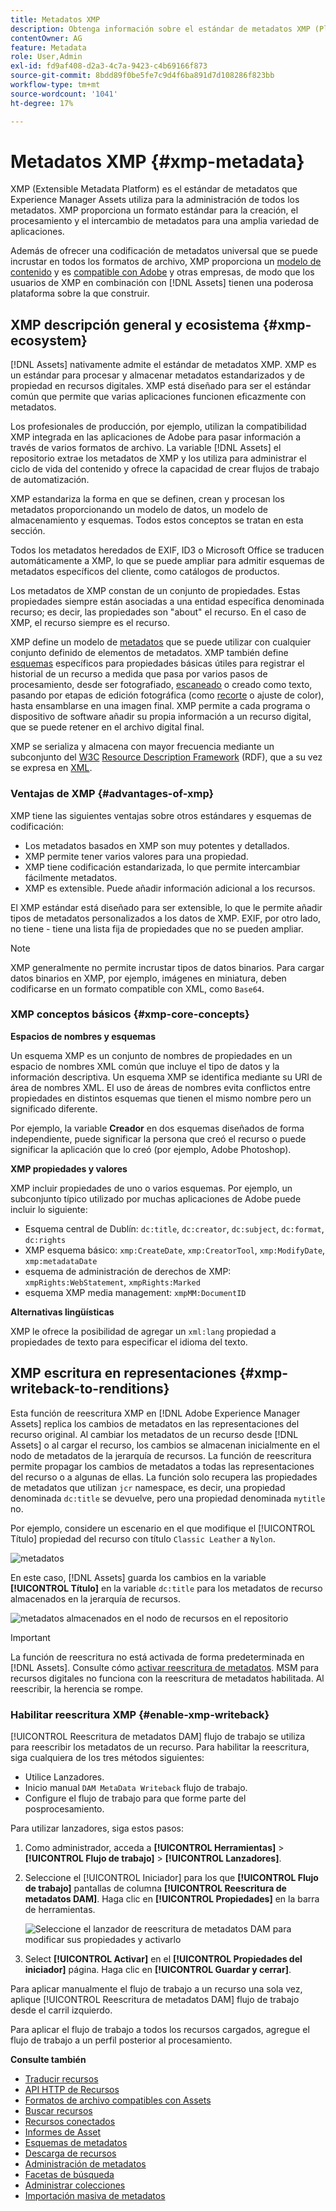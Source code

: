 ```yaml
---
title: Metadatos XMP
description: Obtenga información sobre el estándar de metadatos XMP (Plataforma de metadatos extensible) para la administración de metadatos. Experience Manager lo utiliza como formato estandarizado para la creación, el procesamiento y el intercambio de metadatos.
contentOwner: AG
feature: Metadata
role: User,Admin
exl-id: fd9af408-d2a3-4c7a-9423-c4b69166f873
source-git-commit: 8bdd89f0be5fe7c9d4f6ba891d7d108286f823bb
workflow-type: tm+mt
source-wordcount: '1041'
ht-degree: 17%

---
```


# Metadatos XMP {#xmp-metadata}

XMP (Extensible Metadata Platform) es el estándar de metadatos que Experience Manager Assets utiliza para la administración de todos los metadatos. XMP proporciona un formato estándar para la creación, el procesamiento y el intercambio de metadatos para una amplia variedad de aplicaciones.

Además de ofrecer una codificación de metadatos universal que se puede incrustar en todos los formatos de archivo, XMP proporciona un [modelo de contenido](#xmp-core-concepts) y es [compatible con Adobe](#advantages-of-xmp) y otras empresas, de modo que los usuarios de XMP en combinación con [!DNL Assets] tienen una poderosa plataforma sobre la que construir.

## XMP descripción general y ecosistema {#xmp-ecosystem}

[!DNL Assets] nativamente admite el estándar de metadatos XMP. XMP es un estándar para procesar y almacenar metadatos estandarizados y de propiedad en recursos digitales. XMP está diseñado para ser el estándar común que permite que varias aplicaciones funcionen eficazmente con metadatos.

Los profesionales de producción, por ejemplo, utilizan la compatibilidad XMP integrada en las aplicaciones de Adobe para pasar información a través de varios formatos de archivo. La variable [!DNL Assets] el repositorio extrae los metadatos de XMP y los utiliza para administrar el ciclo de vida del contenido y ofrece la capacidad de crear flujos de trabajo de automatización.

XMP estandariza la forma en que se definen, crean y procesan los metadatos proporcionando un modelo de datos, un modelo de almacenamiento y esquemas. Todos estos conceptos se tratan en esta sección.

Todos los metadatos heredados de EXIF, ID3 o Microsoft Office se traducen automáticamente a XMP, lo que se puede ampliar para admitir esquemas de metadatos específicos del cliente, como catálogos de productos.

Los metadatos de XMP constan de un conjunto de propiedades. Estas propiedades siempre están asociadas a una entidad específica denominada recurso; es decir, las propiedades son &quot;about&quot; el recurso. En el caso de XMP, el recurso siempre es el recurso.

XMP define un modelo de [metadatos](https://es.wikipedia.org/wiki/Metadatos) que se puede utilizar con cualquier conjunto definido de elementos de metadatos. XMP también define [esquemas](https://en.wikipedia.org/wiki/XML_schema) específicos para propiedades básicas útiles para registrar el historial de un recurso a medida que pasa por varios pasos de procesamiento, desde ser fotografiado, [escaneado](https://es.wikipedia.org/wiki/Esc%C3%A1ner_inform%C3%A1tico) o creado como texto, pasando por etapas de edición fotográfica (como [recorte](https://en.wikipedia.org/wiki/Cropping_%28image%29) o ajuste de color), hasta ensamblarse en una imagen final. XMP permite a cada programa o dispositivo de software añadir su propia información a un recurso digital, que se puede retener en el archivo digital final.

XMP se serializa y almacena con mayor frecuencia mediante un subconjunto del [W3C](https://es.wikipedia.org/wiki/World_Wide_Web_Consortium) [Resource Description Framework](https://en.wikipedia.org/wiki/Resource_Description_Framework) (RDF), que a su vez se expresa en [XML](https://en.wikipedia.org/wiki/XML).

### Ventajas de XMP {#advantages-of-xmp}

XMP tiene las siguientes ventajas sobre otros estándares y esquemas de codificación:

* Los metadatos basados en XMP son muy potentes y detallados.
* XMP permite tener varios valores para una propiedad.
* XMP tiene codificación estandarizada, lo que permite intercambiar fácilmente metadatos.
* XMP es extensible. Puede añadir información adicional a los recursos.

El XMP estándar está diseñado para ser extensible, lo que le permite añadir tipos de metadatos personalizados a los datos de XMP. EXIF, por otro lado, no tiene - tiene una lista fija de propiedades que no se pueden ampliar.

>[!NOTE]
>
>XMP generalmente no permite incrustar tipos de datos binarios. Para cargar datos binarios en XMP, por ejemplo, imágenes en miniatura, deben codificarse en un formato compatible con XML, como `Base64`.

### XMP conceptos básicos {#xmp-core-concepts}

**Espacios de nombres y esquemas**

Un esquema XMP es un conjunto de nombres de propiedades en un espacio de nombres XML común que incluye el tipo de datos y la información descriptiva. Un esquema XMP se identifica mediante su URI de área de nombres XML. El uso de áreas de nombres evita conflictos entre propiedades en distintos esquemas que tienen el mismo nombre pero un significado diferente.

Por ejemplo, la variable **Creador** en dos esquemas diseñados de forma independiente, puede significar la persona que creó el recurso o puede significar la aplicación que lo creó (por ejemplo, Adobe Photoshop).

**XMP propiedades y valores**

XMP incluir propiedades de uno o varios esquemas. Por ejemplo, un subconjunto típico utilizado por muchas aplicaciones de Adobe puede incluir lo siguiente:

* Esquema central de Dublín: `dc:title`, `dc:creator`, `dc:subject`, `dc:format`, `dc:rights`
* XMP esquema básico: `xmp:CreateDate`, `xmp:CreatorTool`, `xmp:ModifyDate`, `xmp:metadataDate`
* esquema de administración de derechos de XMP: `xmpRights:WebStatement`, `xmpRights:Marked`
* esquema XMP media management: `xmpMM:DocumentID`

**Alternativas lingüísticas**

XMP le ofrece la posibilidad de agregar un `xml:lang` propiedad a propiedades de texto para especificar el idioma del texto.

## XMP escritura en representaciones {#xmp-writeback-to-renditions}

Esta función de reescritura XMP en [!DNL Adobe Experience Manager Assets] replica los cambios de metadatos en las representaciones del recurso original.
Al cambiar los metadatos de un recurso desde [!DNL Assets] o al cargar el recurso, los cambios se almacenan inicialmente en el nodo de metadatos de la jerarquía de recursos. La función de reescritura permite propagar los cambios de metadatos a todas las representaciones del recurso o a algunas de ellas. La función solo recupera las propiedades de metadatos que utilizan `jcr` namespace, es decir, una propiedad denominada `dc:title` se devuelve, pero una propiedad denominada `mytitle` no.

Por ejemplo, considere un escenario en el que modifique el [!UICONTROL Título] propiedad del recurso con título `Classic Leather` a `Nylon`.

![metadatos](assets/metadata.png)

En este caso, [!DNL Assets] guarda los cambios en la variable **[!UICONTROL Título]** en la variable `dc:title` para los metadatos de recurso almacenados en la jerarquía de recursos.

![metadatos almacenados en el nodo de recursos en el repositorio](assets/metadata_stored.png)

>[!IMPORTANT]
>
>La función de reescritura no está activada de forma predeterminada en [!DNL Assets]. Consulte cómo [activar reescritura de metadatos](#enable-xmp-writeback). MSM para recursos digitales no funciona con la reescritura de metadatos habilitada. Al reescribir, la herencia se rompe.

### Habilitar reescritura XMP {#enable-xmp-writeback}

[!UICONTROL Reescritura de metadatos DAM] flujo de trabajo se utiliza para reescribir los metadatos de un recurso. Para habilitar la reescritura, siga cualquiera de los tres métodos siguientes:

* Utilice Lanzadores.
* Inicio manual `DAM MetaData Writeback` flujo de trabajo.
* Configure el flujo de trabajo para que forme parte del posprocesamiento.

Para utilizar lanzadores, siga estos pasos:

1. Como administrador, acceda a **[!UICONTROL Herramientas]** > **[!UICONTROL Flujo de trabajo]** > **[!UICONTROL Lanzadores]**.
1. Seleccione el [!UICONTROL Iniciador] para los que **[!UICONTROL Flujo de trabajo]** pantallas de columna **[!UICONTROL Reescritura de metadatos DAM]**. Haga clic en **[!UICONTROL Propiedades]** en la barra de herramientas.

   ![Seleccione el lanzador de reescritura de metadatos DAM para modificar sus propiedades y activarlo](assets/launcher-properties-metadata-writeback1.png)

1. Select **[!UICONTROL Activar]** en el **[!UICONTROL Propiedades del iniciador]** página. Haga clic en **[!UICONTROL Guardar y cerrar]**.

Para aplicar manualmente el flujo de trabajo a un recurso una sola vez, aplique [!UICONTROL Reescritura de metadatos DAM] flujo de trabajo desde el carril izquierdo.

Para aplicar el flujo de trabajo a todos los recursos cargados, agregue el flujo de trabajo a un perfil posterior al procesamiento.

<!-- Commenting for now. Need to document how to enable metadata writeback. See CQDOC-17254.

### Enable XMP writeback {#enable-xmp-writeback}

To enable the metadata changes to be propagated to the renditions of the asset when uploading it, modify the **[!UICONTROL Adobe CQ DAM Rendition Maker]** configuration in Configuration Manager.

1. To open Configuration Manager, access `https://[aem_server]:[port]/system/console/configMgr`.
1. Open the **[!UICONTROL Adobe CQ DAM Rendition Maker]** configuration.
1. Select the **[!UICONTROL Propagate XMP]** option, and then save the changes.

### Enable XMP write-back for specific renditions {#enable-xmp-writeback-for-specific-renditions}

To let the XMP write-back feature propagate metadata changes to select renditions, specify these renditions to the [!UICONTROL XMP Writeback Process] workflow step of DAM Metadata WriteBack workflow. By default, this step is configured with the original rendition.

For the XMP write-back feature to propagate metadata to the rendition thumbnails 140.100.png and 319.319.png, perform these steps.

1. Tap/click the Experience Manager logo, and then navigate to **[!UICONTROL Tools]** &gt; **[!UICONTROL Workflow]** &gt; **[!UICONTROL Models]**.
1. From the Models page, open the **[!UICONTROL DAM Metadata Writeback]** workflow model.
1. In the **[!UICONTROL DAM Metadata Writeback]** properties page, open the **[!UICONTROL XMP Writeback Process]** step.
1. In the **[!UICONTROL Step Properties]** dialog box, tap/click the **[!UICONTROL Process]** tab.
1. In the **[!UICONTROL Arguments]** box, add `rendition:cq5dam.thumbnail.140.100.png,rendition:cq5dam.thumbnail.319.319.png`, and then tap/click **[!UICONTROL OK]**.

   ![step_properties](assets/step_properties.png)

1. Save the changes.
1. To regenerate the Pyramid TIFF (PTIFF) renditions for Dynamic Media images with the new attributes, add the **[!UICONTROL Dynamic Media Process Image Assets]** step to the DAM Metadata write-back workflow. PTIFF renditions are only created and stored locally in a Dynamic Media Hybrid implementation.

1. Save the workflow.

The metadata changes are propagated to the renditions renditions thumbnail.140.100.png and thumbnail.319.319.png of the asset, and not the others.
-->

**Consulte también**

* [Traducir recursos](translate-assets.md)
* [API HTTP de Recursos](mac-api-assets.md)
* [Formatos de archivo compatibles con Assets](file-format-support.md)
* [Buscar recursos](search-assets.md)
* [Recursos conectados](use-assets-across-connected-assets-instances.md)
* [Informes de Asset](asset-reports.md)
* [Esquemas de metadatos](metadata-schemas.md)
* [Descarga de recursos](download-assets-from-aem.md)
* [Administración de metadatos](manage-metadata.md)
* [Facetas de búsqueda](search-facets.md)
* [Administrar colecciones](manage-collections.md)
* [Importación masiva de metadatos](metadata-import-export.md)
